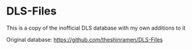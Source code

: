 # DLS-Files
This is a copy of the inofficial DLS database with my own additions to it

Original database: https://github.com/theshinramen/DLS-Files
